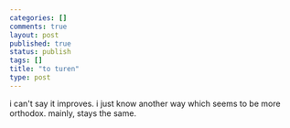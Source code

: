 ```yaml
--- 
categories: []
comments: true
layout: post
published: true
status: publish
tags: []
title: "to turen"
type: post
---
```

<div id="msgcns!3725CC0EE38B1F6!354" class="bvMsg">i can't say it improves. i just know another way which seems to be more orthodox. mainly, stays the same.</div>
